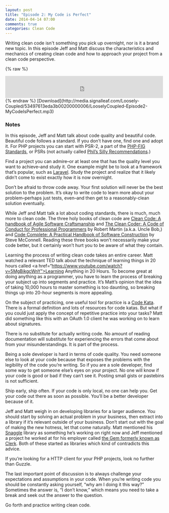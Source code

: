```yaml
---
layout: post
title: "Episode 2: My Code is Perfect"
date: 2014-04-14 07:00
comments: true
categories: Clean Code
---
```

Writing clean code isn't something you pick up overnight, nor is it a brand new topic. In this episode Jeff and Matt discuss the characteristics and mechanics of creating clean code and how to approach your project from a clean code perspective.

{% raw %}
<iframe src="http://media.signalleaf.com/player/Loosely-Coupled/53497613eda3b00200000006/" width="500" height="70" frameborder="0"></iframe>
{% endraw %}
[Download](http://media.signalleaf.com/Loosely-Coupled/53497613eda3b00200000006/LooselyCoupled-Episode2-MyCodeIsPerfect.mp3)

### Notes

In this episode, Jeff and Matt talk about code quality and beautiful code. Beautiful code follows a standard. If you don’t have one, find one and adopt it. For PHP projects you can start with PSR-2, a part of the <a href=“https://github.com/php-fig/fig-standards”>PHP-FIG Standards</a>, or PSRs (not actually called <a href=“https://twitter.com/jcarouth/status/445892760256528384”>Phil’s Silly Recommendations</a>.)

Find a project you can admire–or at least one that has the quality level you want to achieve–and study it. One example might be to look at a framework that’s popular, such as <a href=“https://github.com/laravel/laravel”>Laravel</a>. Study the project and realize that it likely didn’t come to exist exactly how it is now overnight.

Don’t be afraid to throw code away. Your first solution will never be the best solution to the problem. It’s okay to write code to learn more about your problem–perhaps just tests, even–and then get to a reasonably-clean solution eventually.

While Jeff and Matt talk a lot about coding standards, there is much, much more to clean code. The three holy books of clean code are <a href=“http://www.amazon.com/dp/0132350882/”>Clean Code: A handbook of Agile Software Craftsmanship</a> and <a href=“http://www.amazon.com/dp/B0050JLC9Y/”>The Clean Coder: A Code of Conduct for Professional Programmers</a> by Robert Martin (a.k.a. Uncle Bob,) and <a href=“http://www.amazon.com/dp/0735619670/”>Code Complete: A Practical Handbook of Software Construction</a> by Steve McConnell. Reading these three books won’t necessarily make your code better, but it certainly won’t hurt you to be aware of what they contain.

Learning the process of writing clean code takes an entire career. Matt watched a relevant TED talk about the technique of learning things in 20 hours called <a href=“https://www.youtube.com/watch?v=5MgBikgcWnY”>Learning Anything in 20 Hours</a>. To become great at doing anything as a programmer, you have to learn the process of breaking your subject up into segments and practice. It’s Matt’s opinion that the idea of taking 10,000 hours to master something is too daunting, so breaking things up into 20-hour segments is more appealing.

On the subject of practicing, one useful tool for practice is a <a href=“http://en.wikipedia.org/wiki/Kata_(programming)”>Code Kata</a>. There is a formal definition and lots of resources for code katas. But what if you could just apply the concept of repetitive practice into your tasks? Matt did something like this with an OAuth 1.0 client he was working on to learn about signatures.

There is no substitute for actually writing code. No amount of reading documentation will substitute for experiencing the errors that come about from your misunderstandings. It is part of the process.

Being a sole developer is hard in terms of code quality. You need someone else to look at your code because that exposes the problems with the legibility of the code you’re writing. So if you are a sole developer, find some way to get someone else’s eyes on your project. No one will know if your code is good or bad if they can’t see it. Posting small gists or pastebins is not sufficient.

Ship early, ship often. If your code is only local, no one can help you. Get your code out there as soon as possible. You’ll be a better developer because of it.

Jeff and Matt weigh in on developing libraries for a larger audience. You should start by solving an actual problem in your business, then extract into a library if it’s relevant outside of your business. Don’t start out with the goal of making the new hotness, let that come naturally. Matt mentioned his <a href=“https://github.com/mfrost503/Snaggle”>Snaggle</a> library as something he’s working on right now and Jeff mentioned a project he worked at for his employer called <a href=“https://github.com/liftopia/clerk-gem”>the Gem formerly known as Clerk</a>. Both of these started as libraries which kind of contradicts this advice.

If you’re looking for a HTTP client for your PHP projects, look no further than <a herf=“https://github.com/guzzle/guzzle”>Guzzle</a>.

The last important point of discussion is to always challenge your expectations and assumptions in your code. When you’re writing code you should be constantly asking yourself, “why am I doing it this way?” Sometimes the answer is, “I don’t know,” which means you need to take a break and seek out the answer to the question.

Go forth and practice writing clean code.
